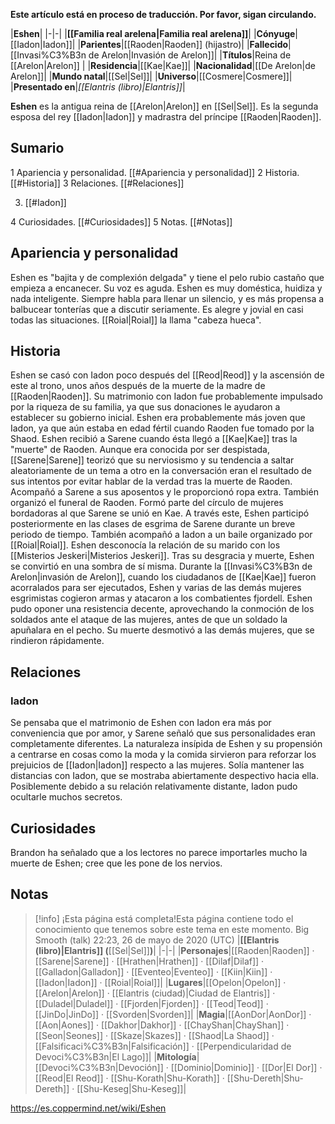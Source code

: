**Este artículo está en proceso de traducción. Por favor, sigan circulando.**


|**Eshen**|
|-|-|
|**[[Familia real arelena\|Familia real arelena]]**|
|**Cónyuge**|[[Iadon\|Iadon]]|
|**Parientes**|[[Raoden\|Raoden]] (hijastro)|
|**Fallecido**|[[Invasi%C3%B3n de Arelon\|Invasión de Arelon]]|
|**Títulos**|Reina de [[Arelon\|Arelon]] |
|**Residencia**|[[Kae\|Kae]]|
|**Nacionalidad**|[[De Arelon\|de Arelon]]|
|**Mundo natal**|[[Sel\|Sel]]|
|**Universo**|[[Cosmere\|Cosmere]]|
|**Presentado en**|*[[Elantris (libro)\|Elantris]]*|

**Eshen** es la antigua reina de [[Arelon\|Arelon]] en [[Sel\|Sel]]. Es la segunda esposa del rey [[Iadon\|Iadon]] y madrastra del príncipe [[Raoden\|Raoden]].

## Sumario

1 Apariencia y personalidad. [[#Apariencia y personalidad]] 
2 Historia. [[#Historia]] 
3 Relaciones. [[#Relaciones]] 

3. [[#Iadon]] 


4 Curiosidades. [[#Curiosidades]] 
5 Notas. [[#Notas]] 


## Apariencia y personalidad
Eshen es "bajita y de complexión delgada" y tiene el pelo rubio castaño que empieza a encanecer. Su voz es aguda. 
Eshen es muy doméstica, huidiza y nada inteligente. Siempre habla para llenar un silencio, y es más propensa a balbucear tonterías que a discutir seriamente. Es alegre y jovial en casi todas las situaciones. [[Roial\|Roial]] la llama "cabeza hueca".

## Historia
Eshen se casó con Iadon poco después del [[Reod\|Reod]] y la ascensión de este al trono, unos años después de la muerte de la madre de [[Raoden\|Raoden]]. Su matrimonio con Iadon fue probablemente impulsado por la riqueza de su familia, ya que sus donaciones le ayudaron a establecer su gobierno inicial. Eshen era probablemente más joven que Iadon, ya que aún estaba en edad fértil cuando Raoden fue tomado por la Shaod.
Eshen recibió a Sarene cuando ésta llegó a [[Kae\|Kae]] tras la "muerte" de Raoden. Aunque era conocida por ser despistada, [[Sarene\|Sarene]] teorizó que su nerviosismo y su tendencia a saltar aleatoriamente de un tema a otro en la conversación eran el resultado de sus intentos por evitar hablar de la verdad tras la muerte de Raoden. Acompañó a Sarene a sus aposentos y le proporcionó ropa extra. También organizó el funeral de Raoden.
Formó parte del círculo de mujeres bordadoras al que Sarene se unió en Kae. A través este, Eshen participó posteriormente en las clases de esgrima de Sarene durante un breve periodo de tiempo. También acompañó a Iadon a un baile organizado por [[Roial\|Roial]].
Eshen desconocía la relación de su marido con los [[Misterios Jeskeri\|Misterios Jeskeri]]. Tras su desgracia y muerte, Eshen se convirtió en una sombra de sí misma.
Durante la [[Invasi%C3%B3n de Arelon\|invasión de Arelon]], cuando los ciudadanos de [[Kae\|Kae]] fueron acorralados para ser ejecutados, Eshen y varias de las demás mujeres esgrimistas cogieron armas y atacaron a los combatientes fjordell. Eshen pudo oponer una resistencia decente, aprovechando la conmoción de los soldados ante el ataque de las mujeres, antes de que un soldado la apuñalara en el pecho. Su muerte desmotivó a las demás mujeres, que se rindieron rápidamente.

## Relaciones
### Iadon
Se pensaba que el matrimonio de Eshen con Iadon era más por conveniencia que por amor, y Sarene señaló que sus personalidades eran completamente diferentes. La naturaleza insípida de Eshen y su propensión a centrarse en cosas como la moda y la comida sirvieron para reforzar los prejuicios de [[Iadon\|Iadon]] respecto a las mujeres. Solía mantener las distancias con Iadon, que se mostraba abiertamente despectivo hacia ella. Posiblemente debido a su relación relativamente distante, Iadon pudo ocultarle muchos secretos.

## Curiosidades
Brandon ha señalado que a los lectores no parece importarles mucho la muerte de Eshen; cree que les pone de los nervios.
## Notas

> [!info] ¡Esta página está completa!Esta página contiene todo el conocimiento que tenemos sobre este tema en este momento.
Big Smooth (talk) 22:23, 26 de mayo de 2020 (UTC)
|**[[Elantris (libro)\|Elantris]] (**[[Sel\|Sel]]**)**|
|-|-|
|**Personajes**|[[Raoden\|Raoden]] · [[Sarene\|Sarene]] · [[Hrathen\|Hrathen]] · [[Dilaf\|Dilaf]] · [[Galladon\|Galladon]] · [[Eventeo\|Eventeo]] · [[Kiin\|Kiin]] · [[Iadon\|Iadon]] · [[Roial\|Roial]]|
|**Lugares**|[[Opelon\|Opelon]] · [[Arelon\|Arelon]] · [[Elantris (ciudad)\|Ciudad de Elantris]] · [[Duladel\|Duladel]] · [[Fjorden\|Fjorden]] · [[Teod\|Teod]] · [[JinDo\|JinDo]] · [[Svorden\|Svorden]]|
|**Magia**|[[AonDor\|AonDor]] · [[Aon\|Aones]] · [[Dakhor\|Dakhor]] · [[ChayShan\|ChayShan]] · [[Seon\|Seones]] · [[Skaze\|Skazes]] · [[Shaod\|La Shaod]] · [[Falsificaci%C3%B3n\|Falsificación]] · [[Perpendicularidad de Devoci%C3%B3n\|El Lago]]|
|**Mitología**|[[Devoci%C3%B3n\|Devoción]] · [[Dominio\|Dominio]] · [[Dor\|El Dor]] · [[Reod\|El Reod]] · [[Shu-Korath\|Shu-Korath]] · [[Shu-Dereth\|Shu-Dereth]] · [[Shu-Keseg\|Shu-Keseg]]|



https://es.coppermind.net/wiki/Eshen